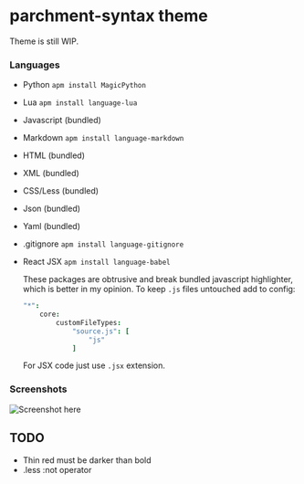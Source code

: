 # parchment-syntax theme

Theme is still WIP.

### Languages

- Python `apm install MagicPython`
- Lua `apm install language-lua`
- Javascript (bundled)
- Markdown `apm install language-markdown`
- HTML (bundled)
- XML (bundled)
- CSS/Less (bundled)
- Json (bundled)
- Yaml (bundled)
- .gitignore `apm install language-gitignore`
- React JSX
    `apm install language-babel`

    These packages are obtrusive and break bundled javascript highlighter,
    which is better in my opinion. To keep `.js` files untouched add to config:

    ```coffee
    "*":
        core:
            customFileTypes:
                "source.js": [
                    "js"
                ]
    ```

    For JSX code just use `.jsx` extension.


### Screenshots

![Screenshot here](https://user-images.githubusercontent.com/3260024/34928484-ef81ff0a-f9ce-11e7-9e54-8b8542ade870.png)

## TODO

- Thin red must be darker than bold
- .less :not operator
